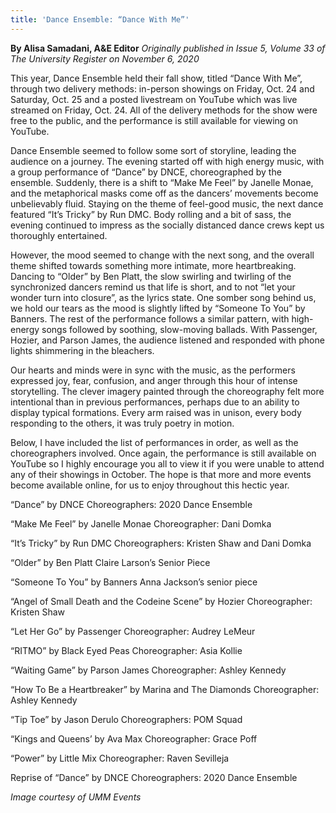 ```yaml
---
title: 'Dance Ensemble: “Dance With Me”'
---
```


**By Alisa Samadani, A&E Editor** _Originally published in Issue 5, Volume 33 of The University Register on November 6, 2020_

This year, Dance Ensemble held their fall show, titled “Dance With Me”, through two delivery methods: in-person showings on Friday, Oct. 24 and Saturday, Oct. 25 and a posted livestream on YouTube which was live streamed on Friday, Oct. 24. All of the delivery methods for the show were free to the public, and the performance is still available for viewing on YouTube.

Dance Ensemble seemed to follow some sort of storyline, leading the audience on a journey. The evening started off with high energy music, with a group performance of “Dance” by DNCE, choreographed by the ensemble. Suddenly, there is a shift to “Make Me Feel” by Janelle Monae, and the metaphorical masks come off as the dancers’ movements become unbelievably fluid. Staying on the theme of feel-good music, the next dance featured “It’s Tricky” by Run DMC. Body rolling and a bit of sass, the evening continued to impress as the socially distanced dance crews kept us thoroughly entertained. 

However, the mood seemed to change with the next song, and the overall theme shifted towards something more intimate, more heartbreaking. Dancing to “Older” by Ben Platt, the slow swirling and twirling of the synchronized dancers remind us that life is short, and to not “let your wonder turn into closure”, as the lyrics state. One somber song behind us, we hold our tears as the mood is slightly lifted by “Someone To You” by Banners. The rest of the performance follows a similar pattern, with high-energy songs followed by soothing, slow-moving ballads. With Passenger, Hozier, and Parson James, the audience listened and responded with phone lights shimmering in the bleachers. 

Our hearts and minds were in sync with the music, as the performers expressed joy, fear, confusion, and anger through this hour of intense storytelling. The clever imagery painted through the choreography felt more intentional than in previous performances, perhaps due to an ability to display typical formations. Every arm raised was in unison, every body responding to the others, it was truly poetry in motion.

Below, I have included the list of performances in order, as well as the choreographers involved. Once again, the performance is still available on YouTube so I highly encourage you all to view it if you were unable to attend any of their showings in October. The hope is that more and more events become available online, for us to enjoy throughout this hectic year.


“Dance” by DNCE
Choreographers: 2020 Dance Ensemble

“Make Me Feel” by Janelle Monae
Choreographer: Dani Domka

“It’s Tricky” by Run DMC
Choreographers: Kristen Shaw and Dani Domka

“Older” by Ben Platt
Claire Larson’s Senior Piece

“Someone To You” by Banners
Anna Jackson’s senior piece

“Angel of Small Death and the Codeine Scene” by Hozier
Choreographer: Kristen Shaw

“Let Her Go” by Passenger
Choreographer: Audrey LeMeur

“RITMO” by Black Eyed Peas
Choreographer: Asia Kollie

“Waiting Game” by Parson James
Choreographer: Ashley Kennedy

“How To Be a Heartbreaker” by Marina and The Diamonds
Choreographer: Ashley Kennedy

“Tip Toe” by Jason Derulo
Choreographers: POM Squad

“Kings and Queens’ by Ava Max
Choreographer: Grace Poff

“Power” by Little Mix
Choreographer: Raven Sevilleja

Reprise of “Dance” by DNCE
Choreographers: 2020 Dance Ensemble

_Image courtesy of UMM Events_
